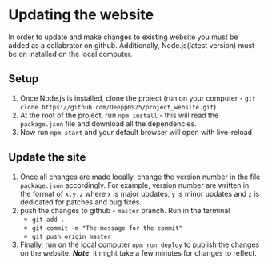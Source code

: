 # Updating the website

In order to update and make changes to existing website you must be added as a collabrator on github. Additionally, Node.js(latest version) must be on installed on the local computer.

## Setup

1. Once Node.js is installed, clone the project (run on your computer - `git clone https://github.com/Deepp0925/project_website.git`)
2. At the root of the project, run `npm install` - this will read the `package.json` file and download all the dependencies.
3. Now run `npm start` and your default browser will open with live-reload

## Update the site

1. Once all changes are made locally, change the version number in the file `package.json` accordingly. For example, version number are written in the format of `x.y.z` where `x` is major updates, `y` is minor updates and `z` is dedicated for patches and bug fixes.
2. push the changes to github - `master` branch. Run in the terminal
   - `git add .`
   - `git commit -m "The message for the commit"`
   - `git push origin master`
3. Finally, run on the local computer `npm run deploy` to publish the changes on the website. **_Note_**: it might take a few minutes for changes to reflect.
